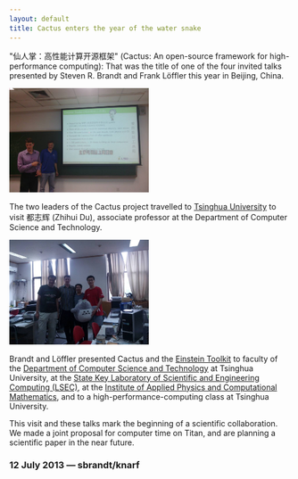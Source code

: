 ```yaml
---
layout: default
title: Cactus enters the year of the water snake
---
```

"仙人掌：高性能计算开源框架" (Cactus: An open-source framework for
high-performance computing): That was the title of one of the four
invited talks presented by Steven R. Brandt and Frank Löffler this year
in Beijing, China.

<img src="china_1.jpg" width="250" />

The two leaders of the Cactus project travelled to [Tsinghua
University](http://www.tsinghua.edu.cn/publish/then/) to visit 都志辉
(Zhihui Du), associate professor at the Department of Computer Science
and Technology.

<img src="china_2.jpg" width="250" />

Brandt and Löffler presented Cactus and the [Einstein
Toolkit](http://einsteintoolkit.org/) to faculty of the [Department of
Computer Science and
Technology](http://www.tsinghua.edu.cn/publish/csen/) at Tsinghua
University, at the [State Key Laboratory of Scientific and Engineering
Computing (LSEC)](http://lsec.cc.ac.cn/), at the [Institute of Applied
Physics and Computational Mathematics](http://www.iapcm.ac.cn/), and to
a high-performance-computing class at Tsinghua University.

This visit and these talks mark the beginning of a scientific
collaboration. We made a joint proposal for computer time on Titan, and
are planning a scientific paper in the near future.

### 12 July 2013 — sbrandt/knarf
